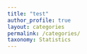 ```yaml
---
title: "test"
author_profile: true
layout: categories
permalink: /categories/
taxonomy: Statistics
---
```

